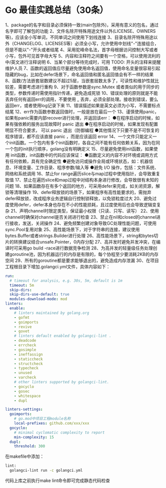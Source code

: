 Go 最佳实践总结（30条）
===================

1、package的名字和目录必须保持一致(main包除外)，采用有意义的包名，通过名字即可了解包的功能
2、文件名除开特殊用途文件以外(LICENSE、OWNERS等)，应该全小写单词，不同单词之间使用下划线连接
3、目录名除开特殊用途以外（CHANGELOG、LICENSES等）必须全小写，允许使用中划线"-"连接组合，但是不能以"-"开头或者结尾
4、采用驼峰命名法，首字母根据访问控制大写或者小写，包外可见首字母大写
5、内容和注释符之间要有一个空格，可以使用流利的中/英文进行注释说明
6、当某个部分等待完成时，可用 TODO: 开头的注释来提醒维护人员
7、函数的返回值应尽量避免使用命名返回值，使用命名变量很容易引起隐藏的bug，比如在defer场景下，命名返回值和匿名返回值会有不一样的结果
8、函数/方法嵌套层数建议不超过5层，当嵌套层数太多了，可读性和维护性就比较差，需要考虑进行重构
9、对于函数参数是sync.Mutex 或者类似的用于同步的类型，参数传递时需使用指针传递，避免造成死锁
10、错误处理的原则就是不能丢弃任何有返回err的调用，不要使用 _ 丢弃，必须全部处理。接收到错误，要么返回err，或者使用log记录下来
11、错误描述如果是英文必须为小写，不需要标点结尾
12、err作为函数参数返回值时，一般是放在最后一个
13、谨慎使用panic，如果有panic需要内部recover进行处理，并返回该err：
●在程序启动的时候，如果有强依赖的服务出现故障时 panic 退出
●在程序启动的时候，如果发现有配置明显不符合要求， 可以 panic 退出（防御编程
●其他情况下只要不是不可恢复的程序错误，都不应该直接 panic ，而是应该返回 error
14、一个文件只能定义一个init函数。一个包内有多个init函数时，各自之间不能有任何依赖关系，因为在同一个包的init执行顺序，golang没有明确定义
15、尽量避免使用init函数，如果使用 init函数，init函数中的代码应该保证：
●函数定义的内容不对环境或调用方式有任何依赖，具有完全确定性
●避免访问或操作全局或环境状态，如：机器信息、环境变量、工作目录、程序参数/输入等
●避免 I/O 操作，包括：文件系统、网络和系统调用
16、禁止for range遍历slice与map过程中使用指针，会导致重复取值
17、禁止在遍历slice和map过程中对结构本身进行修改，会导致很有未知的问题
18、如果函数存在有多个返回的地方，可采用defer来完成，如关闭资源，解锁等清理操作
19、defer释放锁的场景下，如果程序有高性能要求的，需抛弃defer释放锁，改成程序业务逻辑自行控制锁释放，以免锁粒度过大
20、避免过度使用defer，defer本身也存在不小的性能损耗，且过度使用后也会导致逻辑变复杂
21、声明channel时限定类型，保证最小权限（只读、只写、读写）
22、使用channel时确保对channel是否关闭进行检查
23、禁止在nil和closed的channel进行接收，发送，关闭操作
24、避免频繁创建对象导致GC处理性能问题，可使用sync.Pool复用对象
25、高性能场景下，对于字符串的连接，建议使用bytes.Buffer或者strings.Builder进行处理
26、高性能场景下，string和bytes切片的转换建议结合unsafe.Pointer，0内存分配
27、高并发时避免并发冲突，在编译时可采用go build -race进行数据竞争检测
28、为高并发的轻量级任务处理创建goroutine池，因为机器运行的内存是有限的，每个协程至少要消耗2KB的内存空间
29、所有的goroutine都是要求能够退出的，避免造成内存泄漏
30、在项目工程根目录下增加.golangci.yml文件，具体内容如下：
```yaml
run:
  # timeout for analysis, e.g. 30s, 5m, default is 1m
  timeout: 5m
  skip-dirs:
  skip-dirs-use-default: true
  modules-download-mode: mod
linters:
  enable:
    # linters maintained by golang.org
    - gofmt
    - goimports
    - revive
    - govet
    # linters default enabled by golangci-lint .
    - deadcode
    - errcheck
    - gosimple
    - ineffassign
    - staticcheck
    - structcheck
    - typecheck
    - unused
    - varcheck
    # other linters supported by golangci-lint.
    - gocyclo
    - gosec
    - whitespace
    - dupl

linters-settings:
  goimports:
    # go.mod中项目工程module名称
    local-prefixes: github.com/xxx/xxx
  gocyclo:
    # minimal cyclomatic complexity to report
    min-complexity: 15
  dupl:
    threshold: 300
```

在makefile中添加：
```sh
lint:
  golangci-lint run -c golangci.yml
```
代码上库之前执行make lint命令即可完成静态代码检查



